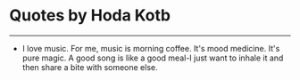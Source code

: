 # Quotes by Hoda Kotb

---

- I love music. For me, music is morning coffee. It's mood medicine. It's pure magic. A good song is like a good meal-I just want to inhale it and then share a bite with someone else.
